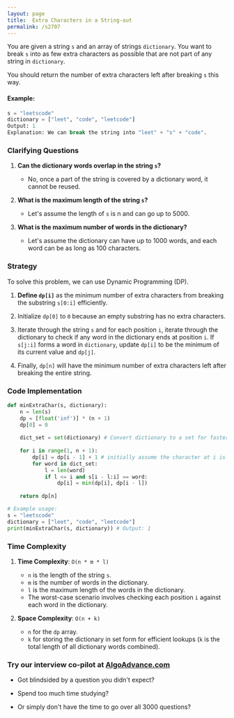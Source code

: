 ```yaml
---
layout: page
title:  Extra Characters in a String-out
permalink: /s2707
---
```


You are given a string `s` and an array of strings `dictionary`. You want to break `s` into as few extra characters as possible that are not part of any string in `dictionary`.

You should return the number of extra characters left after breaking `s` this way.

#### Example:
```python
s = "leetscode"
dictionary = ["leet", "code", "leetcode"]
Output: 1
Explanation: We can break the string into "leet" + "s" + "code".
```

### Clarifying Questions

1. **Can the dictionary words overlap in the string `s`?**
   - No, once a part of the string is covered by a dictionary word, it cannot be reused.
   
2. **What is the maximum length of the string `s`?**
   - Let's assume the length of `s` is n and can go up to 5000.
   
3. **What is the maximum number of words in the dictionary?**
   - Let's assume the dictionary can have up to 1000 words, and each word can be as long as 100 characters.

### Strategy

To solve this problem, we can use Dynamic Programming (DP).

1. **Define `dp[i]`** as the minimum number of extra characters from breaking the substring `s[0:i]` efficiently.

2. Initialize `dp[0]` to `0` because an empty substring has no extra characters.

3. Iterate through the string `s` and for each position `i`, iterate through the dictionary to check if any word in the dictionary ends at position `i`. If `s[j:i]` forms a word in `dictionary`, update `dp[i]` to be the minimum of its current value and `dp[j]`.

4. Finally, `dp[n]` will have the minimum number of extra characters left after breaking the entire string.

### Code Implementation

```python
def minExtraChar(s, dictionary):
    n = len(s)
    dp = [float('inf')] * (n + 1)
    dp[0] = 0
    
    dict_set = set(dictionary) # Convert dictionary to a set for faster lookups
    
    for i in range(1, n + 1):
        dp[i] = dp[i - 1] + 1 # initially assume the character at i is extra
        for word in dict_set:
            l = len(word)
            if l <= i and s[i - l:i] == word:
                dp[i] = min(dp[i], dp[i - l])
    
    return dp[n]

# Example usage:
s = "leetscode"
dictionary = ["leet", "code", "leetcode"]
print(minExtraChar(s, dictionary)) # Output: 1
```

### Time Complexity

1. **Time Complexity**: `O(n * m * l)`
   - `n` is the length of the string `s`.
   - `m` is the number of words in the dictionary.
   - `l` is the maximum length of the words in the dictionary.
   - The worst-case scenario involves checking each position `i` against each word in the dictionary.

2. **Space Complexity**: `O(n + k)`
   - `n` for the `dp` array.
   - `k` for storing the dictionary in set form for efficient lookups (`k` is the total length of all dictionary words combined).


### Try our interview co-pilot at [AlgoAdvance.com](https://algoAdvance.com)

- Got blindsided by a question you didn't expect?

- Spend too much time studying?

- Or simply don't have the time to go over all 3000 questions?

